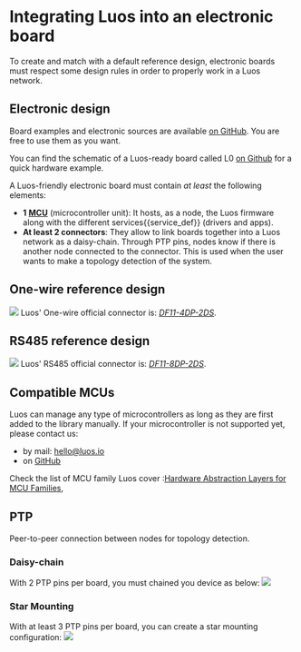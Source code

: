 # Integrating Luos into an electronic board

To create and match with a default reference design, electronic boards must respect some design rules in order to properly work in a Luos network.

## Electronic design

Board examples and electronic sources are available <a href="https://github.com/Luos-io/Examples/tree/master/Projects" target="_blank">on GitHub</a>. You are free to use them as you want.

You can find the schematic of a Luos-ready board called L0 <a href="https://en.wikipedia.org/wiki/Microcontroller" target="_blank">on Github</a> for a quick hardware example.

A Luos-friendly electronic board must contain _at least_ the following elements:

- **1** <a href="https://en.wikipedia.org/wiki/Microcontroller" target="_blank">**MCU**</a> (microcontroller unit): It hosts, as a node, the Luos firmware along with the different <span className="cust_tooltip">services<span className="cust_tooltiptext">{{service_def}}</span></span> (drivers and apps).
- **At least 2 connectors**: They allow to link boards together into a Luos network as a daisy-chain. Through PTP pins, nodes know if there is another node connected to the connector. This is used when the user wants to make a topology detection of the system.

## One-wire reference design

![](/img/Luos_Network_Interface_OW.png)
Luos' One-wire official connector is: <a href="https://octopart.com/df11-4dp-2ds%2852%29-hirose-261749" target="_blank">_DF11-4DP-2DS_</a>.

## RS485 reference design

![](/img/Luos_Network_Interface_485.png)
Luos' RS485 official connector is: <a href="https://octopart.com/df11-8dp-2ds%2824%29-hirose-39521447" target="_blank">_DF11-8DP-2DS_</a>.

## Compatible MCUs

Luos can manage any type of microcontrollers as long as they are first added to the library manually. If your microcontroller is not supported yet, please contact us:

- by mail: <a href="mailto:hello@luos.io">hello&#x40;luos.io</a>
- on <a href="https://github.com/Luos-io/Luos/issues/new?assignees=nicolas-rabault&labels=porting&template=porting-request.md&title=%5BMCU+PORTING%5D+" target="_blank">GitHub</a>

Check the list of MCU family Luos cover :<a href="https://github.com/Luos-io/LuosHAL" target="_blank">Hardware Abstraction Layers for MCU Families</a>,

## PTP

Peer-to-peer connection between nodes for topology detection.

### Daisy-chain

With 2 PTP pins per board, you must chained you device as below:
![](/img/daisy_chain.png)

### Star Mounting

With at least 3 PTP pins per board, you can create a star mounting configuration:
![](/img/star_mounting.png)
